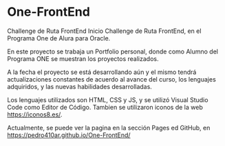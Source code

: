 # One-FrontEnd
Challenge de Ruta FrontEnd
Inicio Challenge de Ruta FrontEnd, en el Programa One de Alura para Oracle.

En este proyecto se trabaja un Portfolio personal, donde como Alumno del Programa ONE se muestran los proyectos realizados. 

A la fecha el proyecto se está desarrollando aún y el mismo tendrá actualizaciones constantes de acuerdo al avance del curso, los lenguajes adquiridos, y las nuevas habilidades desarrolladas. 

Los lenguajes utilizados son HTML, CSS y JS, y se utilizó Visual Studio Code como Editor de Código. 
Tambien se utilizaron iconos de la web https://iconos8.es/.

Actualmente, se puede ver la pagina en la sección Pages ed GitHub, en https://pedro410ar.github.io/One-FrontEnd/
